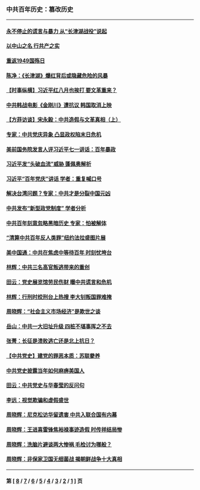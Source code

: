### 中共百年历史：篡改历史
---
#### [永不停止的谎言与暴力 从“长津湖战役”说起](../../pages/nf1176115/n13494094.md?12100430) 
#### [以中山之名 行共产之实](../../pages/nf1176115/n13346437.md?12100430) 
#### [重返1949国殇日](../../pages/nf1176115/n13346372.md?12100430) 
#### [陈净：《长津湖》爆红背后或隐藏危险的风暴](../../pages/nf1176115/n13314364.md?12100430) 
#### [【时事纵横】习近平红八月也挨打 要文革重来？](../../pages/nf1176115/n13231393.md?12100430) 
#### [中共韩战电影《金刚川》遭抗议 韩国取消上映](../../pages/nf1176115/n13219114.md?12100430) 
#### [【方菲访谈】宋永毅：中共造假与文革真相（上）](../../pages/nf1176115/n13200760.md?12100430) 
#### [专家：中共党庆异象 凸显政权陷末日危机](../../pages/nf1176115/n13067084.md?12100430) 
#### [美前国务院发言人评习近平七一讲话：百年暴政](../../pages/nf1176115/n13066986.md?12100430) 
#### [习近平发“头破血流”威胁 蓬佩奥解析](../../pages/nf1176115/n13063604.md?12100430) 
#### [习近平“百年党庆”讲话 学者：重复喊口号](../../pages/nf1176115/n13061411.md?12100430) 
#### [解决台湾问题？专家：中共才是分裂中国元凶](../../pages/nf1176115/n13060811.md?12100430) 
#### [中共发布“新型政党制度” 学者分析](../../pages/nf1176115/n13056354.md?12100430) 
#### [中共百年刻意忽略黑暗历史 专家：怕被解体](../../pages/nf1176115/n13056056.md?12100430) 
#### [“清算中共百年反人类罪”纽约法拉盛图片展](../../pages/nf1176115/n13052220.md?12100430) 
#### [美中国通：中共在焦虑中等待百年 时刻忧垮台](../../pages/nf1176115/n13048820.md?12100430) 
#### [林辉：中共三名高官叛逃带来的重创](../../pages/nf1176115/n13035206.md?12100430) 
#### [田云：党史展览馆劳民伤财 曝中共谎言和危机](../../pages/nf1176115/n13033900.md?12100430) 
#### [林辉：行刑时绞刑台上热搜 李大钊叛国罪难掩](../../pages/nf1176115/n13031965.md?12100430) 
#### [周晓辉：“社会主义市场经济”是欺世之谈](../../pages/nf1176115/n13024090.md?12100430) 
#### [岳山：中共一大旧址升级 四桩不堪事挥之不去](../../pages/nf1176115/n13021697.md?12100430) 
#### [张菁：长征是溃败逃亡还是北上抗日？](../../pages/nf1176115/n13020585.md?12100430) 
#### [【中共党史】建党的罪恶本质：苏联豢养](../../pages/nf1176115/n13011888.md?12100430) 
#### [中共党史披露当年如何麻痹美国人](../../pages/nf1176115/n12966400.md?12100430) 
#### [田云：中共党史与华春莹的反问句](../../pages/nf1176115/n12765178.md?12100430) 
#### [李远：视觉欺骗和虚假盛世](../../pages/nf1176115/n12993376.md?12100430) 
#### [周晓辉：尼克松访华留遗害 中共入联合国有内幕](../../pages/nf1176115/n12991422.md?12100430) 
#### [周晓辉：王进喜雷锋焦裕禄事迹造假 时传祥结局惨](../../pages/nf1176115/n12985497.md?12100430) 
#### [周晓辉：洗脑片避谈两大惨祸 毛检讨为哪般？](../../pages/nf1176115/n12971285.md?12100430) 
#### [周晓辉：非保家卫国无细菌战 揭朝鲜战争十大真相](../../pages/nf1176115/n12954161.md?12100430) 

---
#### 第 [ [8](./8.md?12100430) / [7](./7.md?12100430) / [6](./6.md?12100430) / [5](./5.md?12100430) / [4](./4.md?12100430) / [3](./3.md?12100430) / [2](./2.md?12100430) / [1](./1.md?12100430) ] 页
